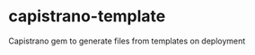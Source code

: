 capistrano-template
===================

Capistrano gem to generate files from templates on deployment
